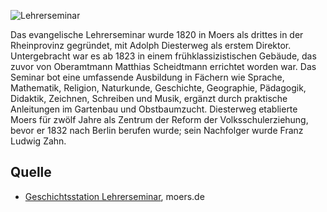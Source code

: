 ![Lehrerseminar](./images/moers-gs/p10.1.jpg)

Das evangelische Lehrerseminar wurde 1820 in Moers als drittes in der Rheinprovinz gegründet, mit Adolph Diesterweg als erstem Direktor. Untergebracht war es ab 1823 in einem frühklassizistischen Gebäude, das zuvor von Oberamtmann Matthias Scheidtmann errichtet worden war. Das Seminar bot eine umfassende Ausbildung in Fächern wie Sprache, Mathematik, Religion, Naturkunde, Geschichte, Geographie, Pädagogik, Didaktik, Zeichnen, Schreiben und Musik, ergänzt durch praktische Anleitungen im Gartenbau und Obstbaumzucht. Diesterweg etablierte Moers für zwölf Jahre als Zentrum der Reform der Volksschulerziehung, bevor er 1832 nach Berlin berufen wurde; sein Nachfolger wurde Franz Ludwig Zahn.

Quelle
------

* [Geschichtsstation Lehrerseminar], moers.de

[Geschichtsstation Lehrerseminar]: https://www.moers.de/leben-moers/geschichtsstation/geschichtsstation-10-lehrerseminar